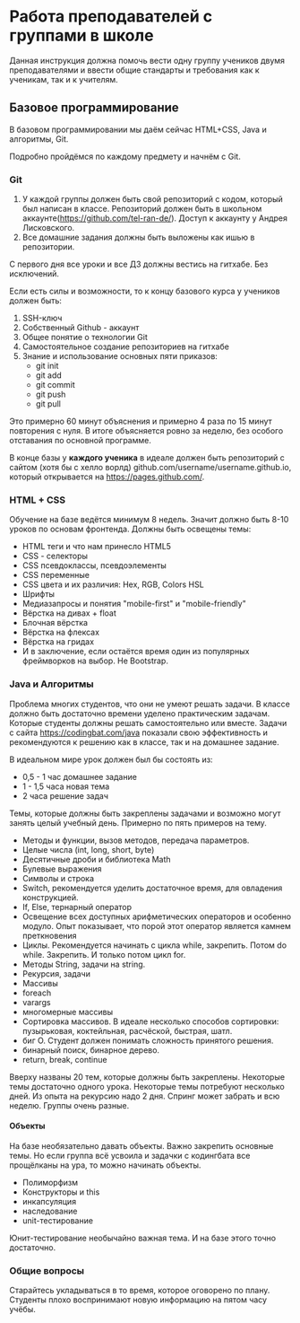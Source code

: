 # Работа преподавателей с группами в школе

Данная инструкция должна помочь вести одну группу учеников двумя преподавателями и ввести общие стандарты и требования как к ученикам, так и к учителям.

## Базовое программирование

В базовом программировании мы даём сейчас HTML+CSS, Java и алгоритмы, Git.

Подробно пройдёмся по каждому предмету и начнём с Git.

### Git

1. У каждой группы должен быть свой репозиторий с кодом, который был написан в классе. Репозиторий должен быть в школьном аккаунте(https://github.com/tel-ran-de/). Доступ к аккаунту у Андрея Лисковского.
2. Все домашние задания должны быть выложены как ишью в репозитории.

С первого дня все уроки и все ДЗ должны вестись на гитхабе. Без исключений. 

Если есть силы и возможности, то к концу базового курса у учеников должен быть:

1. SSH-ключ
2. Собственный Github - аккаунт
3. Общее понятие о технологии Git
4. Самостоятельное создание репозиториев на гитхабе   
5. Знание и использование основных пяти приказов:
    - git init
    - git add
    - git commit
    - git push
    - git pull
    
Это примерно 60 минут объяснения и примерно 4 раза по 15 минут повторения с нуля. В итоге объясняется ровно за неделю, без особого отставания по основной программе. 

В конце базы у **каждого ученика** в идеале должен быть репозиторий с сайтом (хотя бы с хелло ворлд) github.com/username/username.github.io, который открывается на https://pages.github.com/. 

### HTML + CSS

Обучение на базе ведётся минимум 8 недель. Значит должно быть 8-10 уроков по основам фронтенда. Должны быть освещены темы:

- HTML теги и что нам принесло HTML5
- CSS - селекторы
- CSS псевдоклассы, псевдоэлементы
- CSS переменные
- CSS цвета и их различия: Hex, RGB, Colors HSL
- Шрифты
- Медиазапросы и понятия "mobile-first" и "mobile-friendly"
- Вёрстка на дивах + float
- Блочная вёрстка
- Вёрстка на флексах
- Вёрстка на гридах
- И в заключение, если остаётся время один из популярных фреймворков на выбор. Не Bootstrap.

### Java и Алгоритмы

Проблема многих студентов, что они не умеют решать задачи. В классе должно быть достаточно времени уделено практическим задачам. Которые студенты должны решать самостоятельно или вместе. Задачи с сайта https://codingbat.com/java показали свою эффективность и рекомендуются к решению как в классе, так и на домашнее задание.

В идеальном мире урок должен был бы состоять из:

- 0,5 - 1 час домашнее задание
- 1 - 1,5 часа новая тема
- 2 часа решение задач

Темы, которые должны быть закреплены задачами и возможно могут занять целый учебный день. Примерно по пять примеров на тему.

- Методы и функции, вызов методов, передача параметров.
- Целые числа (int, long, short, byte)
- Десятичные дроби и библиотека Math
- Булевые выражения  
- Символы и строка
- Switch, рекомендуется уделить достаточное время, для овладения конструкцией.
- If, Else, тернарный оператор 
- Освещение всех доступных арифметических операторов и особенно модуло. Опыт показывает, что порой этот оператор является камнем преткновения
- Циклы. Рекомендуется начинать с цикла while, закрепить. Потом do while. Закрепить. И только потом цикл for.
- Методы String, задачи на string. 
- Рекурсия, задачи
- Массивы
- foreach
- varargs
- многомерные массивы
- Сортировка массивов. В идеале несколько способов сортировки: пузырьковая, коктейльная, расчёской, быстрая, шатл.
- биг О. Студент должен понимать сложность принятого решения. 
- бинарный поиск, бинарное дерево. 
- return, break, continue

Вверху названы 20 тем, которые должны быть закреплены. Некоторые темы достаточно одного урока. Некоторые темы потребуют несколько дней. Из опыта на рекурсию надо 2 дня. Спринг может забрать и всю неделю. Группы очень разные.

#### Объекты

На базе необязательно давать объекты. Важно закрепить основные темы. Но если группа всё усвоила и задачки с кодингбата все прощёлканы на ура, то можно начинать объекты. 

- Полиморфизм
- Конструкторы и this
- инкапсуляция
- наследование
- unit-тестирование  

Юнит-тестирование необычайно важная тема. И на базе этого точно достаточно. 

### Общие вопросы

Старайтесь укладываться в то время, которое оговорено по плану. Студенты плохо воспринимают новую информацию на пятом часу учёбы.

